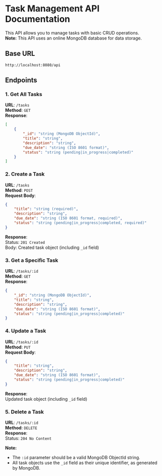 # Task Management API Documentation

This API allows you to manage tasks with basic CRUD operations.  
**Note:** This API uses an online MongoDB database for data storage.

## Base URL
`http://localhost:8080/api`

## Endpoints

### 1. Get All Tasks
**URL**: `/tasks`  
**Method**: `GET`  
**Response**:  
```json
[
    {
        "_id": "string (MongoDB ObjectId)",
        "title": "string",
        "description": "string",
        "due_date": "string (ISO 8601 format)",
        "status": "string (pending|in_progress|completed)"
    }
]
```

### 2. Create a Task
**URL**: `/tasks`  
**Method**: `POST`  
**Request Body**:  
```json
{
    "title": "string (required)",
    "description": "string",
    "due_date": "string (ISO 8601 format, required)",
    "status": "string (pending|in_progress|completed, required)"
}
```
**Response**:  
Status: `201 Created`  
Body: Created task object (including `_id` field)

### 3. Get a Specific Task
**URL**: `/tasks/:id`  
**Method**: `GET`  
**Response**:  
```json
{
    "_id": "string (MongoDB ObjectId)",
    "title": "string",
    "description": "string",
    "due_date": "string (ISO 8601 format)",
    "status": "string (pending|in_progress|completed)"
}
```

### 4. Update a Task
**URL**: `/tasks/:id`  
**Method**: `PUT`  
**Request Body**:  
```json
{
    "title": "string",
    "description": "string",
    "due_date": "string (ISO 8601 format)",
    "status": "string (pending|in_progress|completed)"
}
```
**Response**:  
Updated task object (including `_id` field)

### 5. Delete a Task
**URL**: `/tasks/:id`  
**Method**: `DELETE`  
**Response**:  
Status: `204 No Content`

**Note:**  
- The `:id` parameter should be a valid MongoDB ObjectId string.
- All task objects use the `_id` field as their unique identifier, as generated by MongoDB.